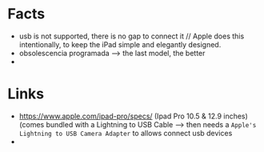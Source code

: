 # Facts #
* usb is not supported, there is no gap to connect it // Apple does this intentionally, to keep the iPad simple and elegantly designed.
* obsolescencia programada --> the last model, the better
* 

# Links #
* https://www.apple.com/ipad-pro/specs/ (Ipad Pro 10.5 & 12.9 inches) (comes bundled with a Lightning to USB Cable  --> then needs a `Apple's Lightning to USB Camera Adapter` to allows connect usb devices
* 